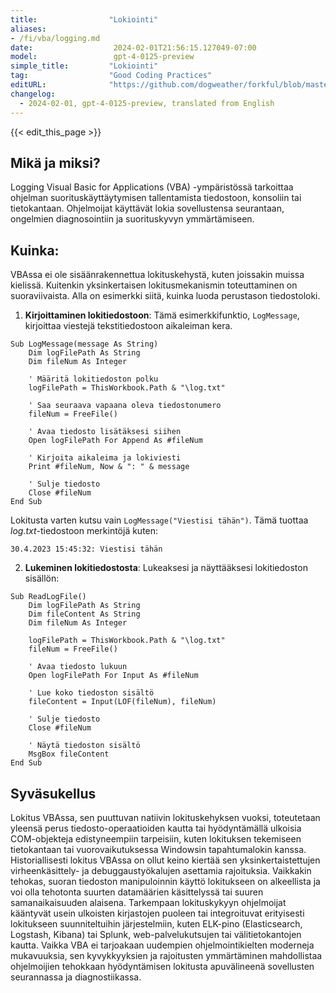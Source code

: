 ```yaml
---
title:                "Lokiointi"
aliases:
- /fi/vba/logging.md
date:                  2024-02-01T21:56:15.127049-07:00
model:                 gpt-4-0125-preview
simple_title:         "Lokiointi"
tag:                  "Good Coding Practices"
editURL:              "https://github.com/dogweather/forkful/blob/master/content/fi/vba/logging.md"
changelog:
  - 2024-02-01, gpt-4-0125-preview, translated from English
---
```


{{< edit_this_page >}}

## Mikä ja miksi?

Logging Visual Basic for Applications (VBA) -ympäristössä tarkoittaa ohjelman suorituskäyttäytymisen tallentamista tiedostoon, konsoliin tai tietokantaan. Ohjelmoijat käyttävät lokia sovellustensa seurantaan, ongelmien diagnosointiin ja suorituskyvyn ymmärtämiseen.

## Kuinka:

VBAssa ei ole sisäänrakennettua lokituskehystä, kuten joissakin muissa kielissä. Kuitenkin yksinkertaisen lokitusmekanismin toteuttaminen on suoraviivaista. Alla on esimerkki siitä, kuinka luoda perustason tiedostoloki.

1. **Kirjoittaminen lokitiedostoon**: Tämä esimerkkifunktio, `LogMessage`, kirjoittaa viestejä tekstitiedostoon aikaleiman kera.

```basic
Sub LogMessage(message As String)
    Dim logFilePath As String
    Dim fileNum As Integer
    
    ' Määritä lokitiedoston polku
    logFilePath = ThisWorkbook.Path & "\log.txt"
    
    ' Saa seuraava vapaana oleva tiedostonumero
    fileNum = FreeFile()
    
    ' Avaa tiedosto lisätäksesi siihen
    Open logFilePath For Append As #fileNum
    
    ' Kirjoita aikaleima ja lokiviesti
    Print #fileNum, Now & ": " & message
    
    ' Sulje tiedosto
    Close #fileNum
End Sub
```

Lokitusta varten kutsu vain `LogMessage("Viestisi tähän")`. Tämä tuottaa *log.txt*-tiedostoon merkintöjä kuten:

```
30.4.2023 15:45:32: Viestisi tähän
```

2. **Lukeminen lokitiedostosta**: Lukeaksesi ja näyttääksesi lokitiedoston sisällön:

```basic
Sub ReadLogFile()
    Dim logFilePath As String
    Dim fileContent As String
    Dim fileNum As Integer
    
    logFilePath = ThisWorkbook.Path & "\log.txt"
    fileNum = FreeFile()
    
    ' Avaa tiedosto lukuun
    Open logFilePath For Input As #fileNum
    
    ' Lue koko tiedoston sisältö
    fileContent = Input(LOF(fileNum), fileNum)
    
    ' Sulje tiedosto
    Close #fileNum
    
    ' Näytä tiedoston sisältö
    MsgBox fileContent
End Sub
```

## Syväsukellus

Lokitus VBAssa, sen puuttuvan natiivin lokituskehyksen vuoksi, toteutetaan yleensä perus tiedosto-operaatioiden kautta tai hyödyntämällä ulkoisia COM-objekteja edistyneempiin tarpeisiin, kuten lokituksen tekemiseen tietokantaan tai vuorovaikutuksessa Windowsin tapahtumalokin kanssa. Historiallisesti lokitus VBAssa on ollut keino kiertää sen yksinkertaistettujen virheenkäsittely- ja debuggaustyökalujen asettamia rajoituksia. Vaikkakin tehokas, suoran tiedoston manipuloinnin käyttö lokitukseen on alkeellista ja voi olla tehotonta suurten datamäärien käsittelyssä tai suuren samanaikaisuuden alaisena. Tarkempaan lokituskykyyn ohjelmoijat kääntyvät usein ulkoisten kirjastojen puoleen tai integroituvat erityisesti lokitukseen suunniteltuihin järjestelmiin, kuten ELK-pino (Elasticsearch, Logstash, Kibana) tai Splunk, web-palvelukutsujen tai välitietokantojen kautta. Vaikka VBA ei tarjoakaan uudempien ohjelmointikielten moderneja mukavuuksia, sen kyvykkyyksien ja rajoitusten ymmärtäminen mahdollistaa ohjelmoijien tehokkaan hyödyntämisen lokitusta apuvälineenä sovellusten seurannassa ja diagnostiikassa.
